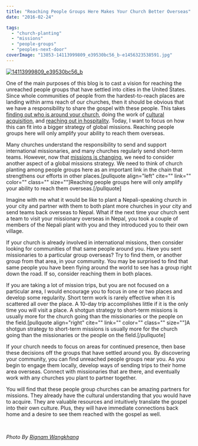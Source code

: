 ```yaml
---
title: "Reaching People Groups Here Makes Your Church Better Overseas"
date: "2016-02-24"

tags: 
  - "church-planting"
  - "missions"
  - "people-groups"
  - "peoples-next-door"
coverImage: "13853-14113999809_e39530bc56_b-e1456323538591.jpg"
---
```


[![14113999809_e39530bc56_b](images/13853-14113999809_e39530bc56_b-e1456323538591.jpg)](http://blog.keelancook.com/wp-content/uploads/2016/02/14113999809_e39530bc56_b.jpg)

One of the main purposes of this blog is to cast a vision for reaching the unreached people groups that have settled into cities in the United States. Since whole communities of people from the hardest-to-reach places are landing within arms reach of our churches, then it should be obvious that we have a responsibility to share the gospel with these people. This takes [finding out who is around your church](http://blog.keelancook.com/2015/08/a-mile-in-their-shoes-people-group-catalyst.html), doing the work of [cultural acquisition](http://blog.keelancook.com/2015/10/engaging-people-groups-cultural-expertise-vs-cultural-acquisition.html), and [reaching out in hospitality](http://blog.keelancook.com/2015/11/when-was-the-last-time-you-ate-with-an-unbeliever.html). Today, I want to focus on how this can fit into a bigger strategy of global missions. Reaching people groups here will only amplify your ability to reach them overseas.

Many churches understand the responsibility to send and support international missionaries, and many churches regularly send short-term teams. However, now that [missions is changing](http://blog.keelancook.com/2015/10/missions-is-changing-and-we-need-to-keep-up.html), we need to consider another aspect of a global missions strategy. We need to think of church planting among people groups here as an important link in the chain that strengthens our efforts in other places.\[pullquote align="left" cite="" link="" color="" class="" size=""\]Reaching people groups here will only amplify your ability to reach them overseas.\[/pullquote\]

Imagine with me what it would be like to plant a Nepali-speaking church in your city and partner with them to both plant more churches in your city and send teams back overseas to Nepal. What if the next time your church sent a team to visit your missionary overseas in Nepal, you took a couple of members of the Nepali plant with you and they introduced you to their own village.

If your church is already involved in international missions, then consider looking for communities of that same people around you. Have you sent missionaries to a particular group overseas? Try to find them, or another group from that area, in your community. You may be surprised to find that same people you have been flying around the world to see has a group right down the road. If so, consider reaching them in both places.

If you are taking a lot of mission trips, but you are not focused on a particular area, I would encourage you to focus in one or two places and develop some regularity. Short term work is rarely effective when it is scattered all over the place. A 10-day trip accomplishes little if it is the only time you will visit a place. A shotgun strategy to short-term missions is usually more for the church going than the missionaries or the people on the field.\[pullquote align="right" cite="" link="" color="" class="" size=""\]A shotgun strategy to short-term missions is usually more for the church going than the missionaries or the people on the field.\[/pullquote\]

If your church needs to focus on areas for continued presence, then base these decisions off the groups that have settled around you. By discovering your community, you can find unreached people groups near you. As you begin to engage them locally, develop ways of sending trips to their home area overseas. Connect with missionaries that are there, and eventually work with any churches you plant to partner together.

You will find that these people group churches can be amazing partners for missions. They already have the cultural understanding that you would have to acquire. They are valuable resources and intuitively translate the gospel into their own culture. Plus, they will have immediate connections back home and a desire to see them reached with the gospel as well.

 

 _Photo By [Rignam Wangkhang](http://www.flickr.com/photos/97968725@N02/14113999809/)_
